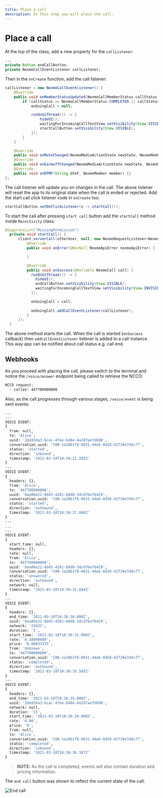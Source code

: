 ```yaml
---
title: Place a call
description: In this step you will place the call.
---
```


# Place a call

At the top of the class, add a new property for the `callListener`:

```java
...
private Button endCallButton;
private NexmoCallEventListener callListener;
```

Then in the `onCreate` function, add the call listener:

```java
callListener = new NexmoCallEventListener() {
    @Override
    public void onMemberStatusUpdated(NexmoCallMemberStatus callStatus, NexmoMember NexmoMember) {
        if (callStatus == NexmoCallMemberStatus.COMPLETED || callStatus == NexmoCallMemberStatus.CANCELLED) {
            onGoingCall = null;

            runOnUiThread(() -> {
                hideUI();
                waitingForIncomingCallTextView.setVisibility(View.VISIBLE);
                startCallButton.setVisibility(View.VISIBLE);
            });
        }
    }

    @Override
    public void onMuteChanged(NexmoMediaActionState newState, NexmoMember member) {}
    @Override
    public void onEarmuffChanged(NexmoMediaActionState newState, NexmoMember member) {}
    @Override
    public void onDTMF(String dtmf, NexmoMember member) {}
};
```

The call listener will update you on changes in the call. The above listener will reset the app to its original state when the call is ended or rejected. Add the start call click listener code in `onCreate` too:

```java
startCallButton.setOnClickListener(v -> startCall());
```

To start the call after pressing `start call` button add the `startCall` method inside `Mainctivity` class:

```java
@SuppressLint("MissingPermission")
  private void startCall() {
      client.serverCall(otherUser, null, new NexmoRequestListener<NexmoCall>() {
          @Override
          public void onError(@NonNull NexmoApiError nexmoApiError) {

          }

          @Override
          public void onSuccess(@Nullable NexmoCall call) {
            runOnUiThread(() -> {
              hideUI();
              endCallButton.setVisibility(View.VISIBLE);
              waitingForIncomingCallTextView.setVisibility(View.INVISIBLE);
            });

            onGoingCall = call;
            
            onGoingCall.addCallEventListener(callListener);
          }
      });
  }
```

The above method starts the call. When the call is started (`onSuccess` callback) then `addCallEventListener` listener is added to a call instance. This way app can be notified about call status e.g. call end.

## Webhooks

As you proceed with placing the call, please switch to the terminal and notice the `/voice/answer` endpoint being called to retrieve the NCCO:

``` bash
NCCO request:
  - callee: 447700900000
```

Also, as the call progresses through various stages, `/voice/event` is being sent events:

``` bash
...
---
VOICE EVENT:
{
  from: null,
  to: 'Alice',
  uuid: '2da93da3-bcac-47ee-b48e-4a18fae7db08',
  conversation_uuid: 'CON-1a28b1f8-0831-44e6-8d58-42739e7d4c77',
  status: 'started',
  direction: 'inbound',
  timestamp: '2021-03-10T10:36:21.285Z'
}
---
VOICE EVENT:
{
  headers: {},
  from: 'Alice',
  to: '447700900000',
  uuid: '8aa86e22-8d45-4201-b8d8-3dcd76e76429',
  conversation_uuid: 'CON-1a28b1f8-0831-44e6-8d58-42739e7d4c77',
  status: 'started',
  direction: 'outbound',
  timestamp: '2021-03-10T10:36:27.080Z'
}
---
...
---
VOICE EVENT:
{
  start_time: null,
  headers: {},
  rate: null,
  from: 'Alice',
  to: '447700900000',
  uuid: '8aa86e22-8d45-4201-b8d8-3dcd76e76429',
  conversation_uuid: 'CON-1a28b1f8-0831-44e6-8d58-42739e7d4c77',
  status: 'answered',
  direction: 'outbound',
  network: null,
  timestamp: '2021-03-10T10:36:31.604Z'
}
---
VOICE EVENT:
{
  headers: {},
  end_time: '2021-03-10T10:36:36.000Z',
  uuid: '8aa86e22-8d45-4201-b8d8-3dcd76e76429',
  network: '23433',
  duration: '5',
  start_time: '2021-03-10T10:36:31.000Z',
  rate: '0.10000000',
  price: '0.00833333',
  from: 'Unknown',
  to: '447700900000',
  conversation_uuid: 'CON-1a28b1f8-0831-44e6-8d58-42739e7d4c77',
  status: 'completed',
  direction: 'outbound',
  timestamp: '2021-03-10T10:36:35.585Z'
}
---
VOICE EVENT:
{
  headers: {},
  end_time: '2021-03-10T10:36:35.000Z',
  uuid: '2da93da3-bcac-47ee-b48e-4a18fae7db08',
  network: null,
  duration: '15',
  start_time: '2021-03-10T10:36:20.000Z',
  rate: '0.00',
  price: '0',
  from: null,
  to: 'Alice',
  conversation_uuid: 'CON-1a28b1f8-0831-44e6-8d58-42739e7d4c77',
  status: 'completed',
  direction: 'inbound',
  timestamp: '2021-03-10T10:36:36.187Z'
}
```

> **NOTE:** As the call is completed, events will also contain duration and pricing information.

The `end call` button was shown to reflect the current state of the call:

![End call](/screenshots/tutorials/client-sdk/app-to-phone/end-call.png)